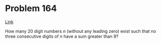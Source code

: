 # Problem 164

[Link](https://projecteuler.net/problem=164)

How many $20$ digit numbers $n$ (without any leading zero) exist such that no three consecutive digits of $n$ have a sum greater than $9$?